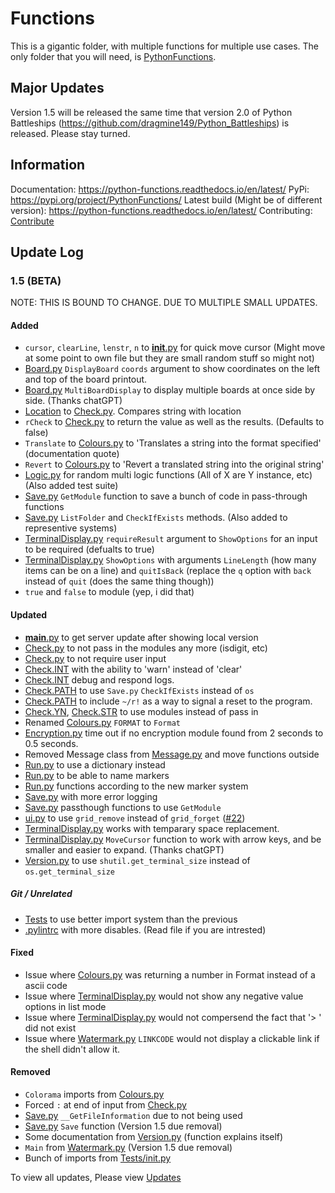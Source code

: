 # Functions

This is a gigantic folder, with multiple functions for multiple use cases. The only folder that you will need, is [PythonFunctions](./src/PythonFunctions/).

## Major Updates

Version 1.5 will be released the same time that version 2.0 of Python Battleships (https://github.com/dragmine149/Python_Battleships) is released. Please stay turned.

## Information

Documentation: https://python-functions.readthedocs.io/en/latest/
PyPi: https://pypi.org/project/PythonFunctions/
Latest build (Might be of different version): https://python-functions.readthedocs.io/en/latest/
Contributing: [Contribute](Contribution.md)

## Update Log

### 1.5 (BETA)

NOTE: THIS IS BOUND TO CHANGE. DUE TO MULTIPLE SMALL UPDATES.

#### Added

- `cursor`, `clearLine`, `lenstr`, `n` to [__init__.py](src/PythonFunctions/__init__.py) for quick move cursor (Might move at some point to own file but they are small random stuff so might not)
- [Board.py](src/PythonFunctions/Board.py) `DisplayBoard` `coords` argument to show coordinates on the left and top of the board printout.
- [Board.py](src/PythonFunctions/Board.py) `MultiBoardDisplay` to display multiple boards at once side by side. (Thanks chatGPT)
- [Location](src/PythonFunctions/Checks/Location.py) to [Check.py](src/PythonFunctions/Check.py). Compares string with location
- `rCheck` to [Check.py](src/PythonFunctions/Check.py) to return the value as well as the results. (Defaults to false)
- `Translate` to [Colours.py](src/PythonFunctions/Colours.py) to 'Translates a string into the format specified' (documentation quote)
- `Revert` to [Colours.py](src/PythonFunctions/Colours.py) to 'Revert a translated string into the original string'
- [Logic.py](src/PythonFunctions/Logic.py) for random multi logic functions (All of X are Y instance, etc) (Also added test suite)
- [Save.py](src/PythonFunctions/Save.py) `GetModule` function to save a bunch of code in pass-through functions
- [Save.py](src/PythonFunctions/Save.py) `ListFolder` and `CheckIfExists` methods. (Also added to representive systems)
- [TerminalDisplay.py](src/PythonFunctions/TerminalDisplay.py) `requireResult` argument to `ShowOptions` for an input to be required (defualts to true)
- [TerminalDisplay.py](src/PythonFunctions/TerminalDisplay.py) `ShowOptions` with arguments `LineLength` (how many items can be on a line) and `quitIsBack` (replace the `q` option with `back` instead of `quit` (does the same thing though))
- `true` and `false` to module (yep, i did that)

#### Updated

- [__main__.py](src/PythonFunctions/__main__.py) to get server update after showing local version
- [Check.py](src/PythonFunctions/Check.py) to not pass in the modules any more (isdigit, etc)
- [Check.py](src/PythonFunctions/Check.py) to not require user input
- [Check.INT](src/PythonFunctions/Checks/INT.py) with the ability to 'warn' instead of 'clear'
- [Check.INT](src/PythonFunctions/Checks/INT.py) debug and respond logs.
- [Check.PATH](src/PythonFunctions/Checks/path.py) to use `Save.py` `CheckIfExists` instead of `os`
- [Check.PATH](src/PythonFunctions/Checks/path.py) to include `~/r!` as a way to signal a reset to the program.
- [Check.YN](src/PythonFunctions/Checks/yn.py), [Check.STR](src/PythonFunctions/Checks/str.py) to use modules instead of pass in
- Renamed [Colours.py](src/PythonFunctions/Colours.py) `FORMAT` to `Format`
- [Encryption.py](src/PythonFunctions/Encryption.py) time out if no encryption module found from 2 seconds to 0.5 seconds.
- Removed Message class from [Message.py](src/PythonFunctions/Message.py) and move functions outside
- [Run.py](src/PythonFunctions/Run.py) to use a dictionary instead
- [Run.py](src/PythonFunctions/Run.py) to be able to name markers
- [Run.py](src/PythonFunctions/Run.py) functions according to the new marker system
- [Save.py](src/PythonFunctions/Save.py) with more error logging
- [Save.py](src/PythonFunctions/Save.py) passthough functions to use `GetModule`
- [ui.py](src/PythonFunctions/Ui.py) to use `grid_remove` instead of `grid_forget` ([#22](https://github.com/FunAndHelpfulDragon/python-Functions/issues/22))
- [TerminalDisplay.py](src/PythonFunctions/TerminalDisplay.py) works with temparary space replacement.
- [TerminalDisplay.py](src/PythonFunctions/TerminalDisplay.py) `MoveCursor` function to work with arrow keys, and be smaller and easier to expand. (Thanks chatGPT)
- [Version.py](src/PythonFunctions/Version.py) to use `shutil.get_terminal_size` instead of `os.get_terminal_size`


##### Git / Unrelated

- [Tests](./tests/) to use better import system than the previous 
- [.pylintrc](.pylintrc) with more disables. (Read file if you are intrested)

#### Fixed

- Issue where [Colours.py](src/PythonFunctions/Colours.py) was returning a number in Format instead of a ascii code
- Issue where [TerminalDisplay.py](src/PythonFunctions/TerminalDisplay.py) would not show any negative value options in list mode
- Issue where [TerminalDisplay.py](src/PythonFunctions/TerminalDisplay.py) would not compersend the fact that '> ' did not exist
- Issue where [Watermark.py](src/PythonFunctions/Watermark.py) `LINKCODE` would not display a clickable link if the shell didn't allow it.

#### Removed

- `Colorama` imports from [Colours.py](src/PythonFunctions/Colours.py)
- Forced `:` at end of input from [Check.py](src/PythonFunctions/Check.py)
- [Save.py](src/PythonFunctions/Save.py) `__GetFileInformation` due to not being used
- [Save.py](src/PythonFunctions/Save.py) `Save` function (Version 1.5 due removal)
- Some documentation from [Version.py](src/PythonFunctions/Version.py) (function explains itself)
- `Main` from [Watermark.py](src/PythonFunctions/Watermark.py) (Version 1.5 due removal)
- Bunch of imports from [Tests/init.py](tests/__init__.py)

To view all updates, Please view [Updates](Updates/ReadMe.md)

